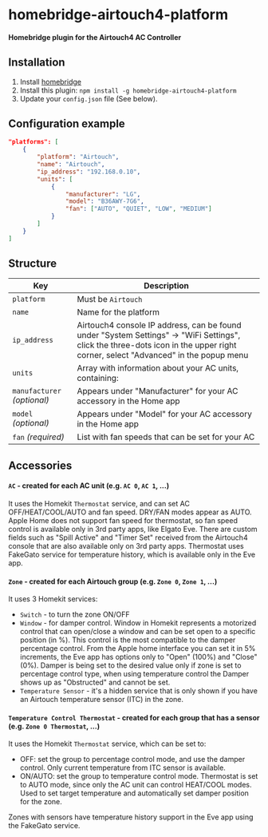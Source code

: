 # homebridge-airtouch4-platform

#### Homebridge plugin for the Airtouch4 AC Controller

## Installation

1. Install [homebridge](https://github.com/nfarina/homebridge#installation-details)
2. Install this plugin: `npm install -g homebridge-airtouch4-platform`
3. Update your `config.json` file (See below).

## Configuration example

```json
"platforms": [
	{
		"platform": "Airtouch",
		"name": "Airtouch",
		"ip_address": "192.168.0.10",
		"units": [
			{
				"manufacturer": "LG",
				"model": "B36AWY-7G6",
				"fan": ["AUTO", "QUIET", "LOW", "MEDIUM"]
			}
		]
	}
]
```

## Structure

| Key | Description |
| --- | --- |
| `platform` | Must be `Airtouch` |
| `name` | Name for the platform |
| `ip_address` | Airtouch4 console IP address, can be found under "System Settings" -> "WiFi Settings", click the three-dots icon in the upper right corner, select "Advanced" in the popup menu |
| `units` | Array with information about your AC units, containing: |
| `manufacturer` _(optional)_ | Appears under "Manufacturer" for your AC accessory in the Home app |
| `model` _(optional)_ | Appears under "Model" for your AC accessory in the Home app |
| `fan` _(required)_ | List with fan speeds that can be set for your AC |

## Accessories

#### `AC` - created for each AC unit (e.g. `AC 0`, `AC 1`, ...)

It uses the Homekit `Thermostat` service, and can set AC OFF/HEAT/COOL/AUTO and fan speed. DRY/FAN modes appear as AUTO.
Apple Home does not support fan speed for thermostat, so fan speed control is available only in 3rd party apps, like Elgato Eve.
There are custom fields such as "Spill Active" and "Timer Set" received from the Airtouch4 console that are also available only on 3rd party apps.
Thermostat uses FakeGato service for temperature history, which is available only in the Eve app.


#### `Zone` - created for each Airtouch group (e.g. `Zone 0`, `Zone 1`, ...)

It uses 3 Homekit services:

* `Switch` - to turn the zone ON/OFF
* `Window` - for damper control. Window in Homekit represents a motorized control that can open/close a window and can be set open to a specific position (in %). This control is the most compatible to the damper percentage control. From the Apple home interface you can set it in 5% increments, the Eve app has options only to "Open" (100%) and "Close" (0%). Damper is being set to the desired value only if zone is set to percentage control type, when using temperature control the Damper shows up as "Obstructed" and cannot be set.
* `Temperature Sensor` - it's a hidden service that is only shown if you have an Airtouch temperature sensor (ITC) in the zone.


#### `Temperature Control Thermostat` - created for each group that has a sensor (e.g. `Zone 0 Thermostat`, ...)

It uses the Homekit `Thermostat` service, which can be set to:
* OFF: set the group to percentage control mode, and use the damper control. Only current temperature from ITC sensor is available.
* ON/AUTO: set the group to temperature control mode. Thermostat is set to AUTO mode, since only the AC unit can control HEAT/COOL modes. Used to set target temperature and automatically set damper position for the zone.


Zones with sensors have temperature history support in the Eve app using the FakeGato service.


